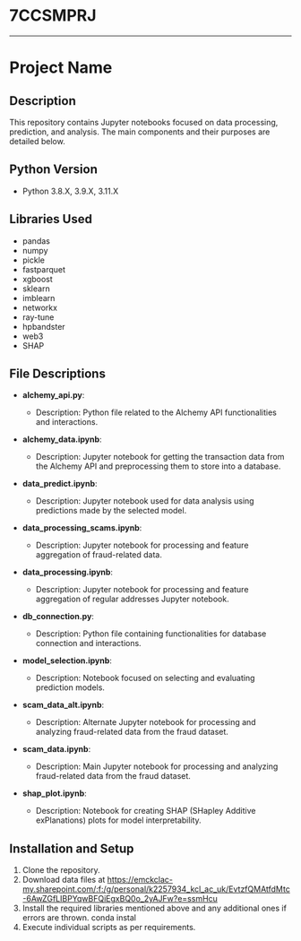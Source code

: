 # 7CCSMPRJ
---

# Project Name

## Description
This repository contains Jupyter notebooks focused on data processing, prediction, and analysis. The main components and their purposes are detailed below.

## Python Version
* Python 3.8.X, 3.9.X, 3.11.X

## Libraries Used
* pandas
* numpy
* pickle
* fastparquet
* xgboost
* sklearn
* imblearn
* networkx
* ray-tune
* hpbandster
* web3
* SHAP

## File Descriptions

- **alchemy_api.py**: 
    - Description: Python file related to the Alchemy API functionalities and interactions.

- **alchemy_data.ipynb**: 
    - Description: Jupyter notebook for getting the transaction data from the Alchemy API and preprocessing them to store into a database.

- **data_predict.ipynb**: 
    - Description: Jupyter notebook used for data analysis using predictions made by the selected model.

- **data_processing_scams.ipynb**: 
    - Description: Jupyter notebook for processing and feature aggregation of fraud-related data.

- **data_processing.ipynb**: 
    - Description: Jupyter notebook for processing and feature aggregation of regular addresses Jupyter notebook.

- **db_connection.py**: 
    - Description: Python file containing functionalities for database connection and interactions.

- **model_selection.ipynb**: 
    - Description: Notebook focused on selecting and evaluating prediction models.

- **scam_data_alt.ipynb**: 
    - Description: Alternate Jupyter notebook for processing and analyzing fraud-related data from the fraud dataset.

- **scam_data.ipynb**: 
    - Description: Main Jupyter notebook for processing and analyzing fraud-related data from the fraud dataset.

- **shap_plot.ipynb**: 
    - Description: Notebook for creating SHAP (SHapley Additive exPlanations) plots for model interpretability.

## Installation and Setup
1. Clone the repository.
2. Download data files at <https://emckclac-my.sharepoint.com/:f:/g/personal/k2257934_kcl_ac_uk/EvtzfQMAtfdMtc-6AwZGfLIBPYqwBFQiEgxBQ0o_2yAJFw?e=ssmHcu>
3. Install the required libraries mentioned above and any additional ones if errors are thrown.
    conda instal <library-name>
4. Execute individual scripts as per requirements.